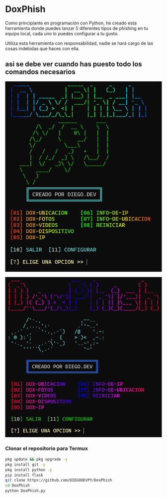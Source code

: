 # DoxPhish

Como principiante en programación con Python, he creado esta herramienta donde puedes lanzar 5 diferentes tipos de phishing en tu equipo local, cada uno lo puedes configurar a tu gusto.

Utiliza esta herramienta con responsabilidad, nadie se hará cargo de las cosas indebidas que haces con ella.

## asi se debe ver cuando has puesto todo los comandos necesarios
![como se debería ver cuando has puesto los comandos necesarios](https://raw.githubusercontent.com/DIEGODEVPY/DoxPhish/main/Screenshot%202024-07-23%20184941.png)

![otra vista previa del proyecto](https://raw.githubusercontent.com/DIEGODEVPY/DoxPhish/main/Screenshot%202024-07-23%20190620.png)

### Clonar el repositorio para Termux

```sh
pkg update && pkg upgrade -y
pkg install git -y
pkg install python -y
pip install flask
git clone https://github.com/DIEGODEVPY/DoxPhish
cd DoxPhish
python DoxPhish.py
